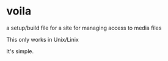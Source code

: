 # voila
a setup/build file for a site for managing access to media files

This only works in Unix/Linix

It's simple. 
